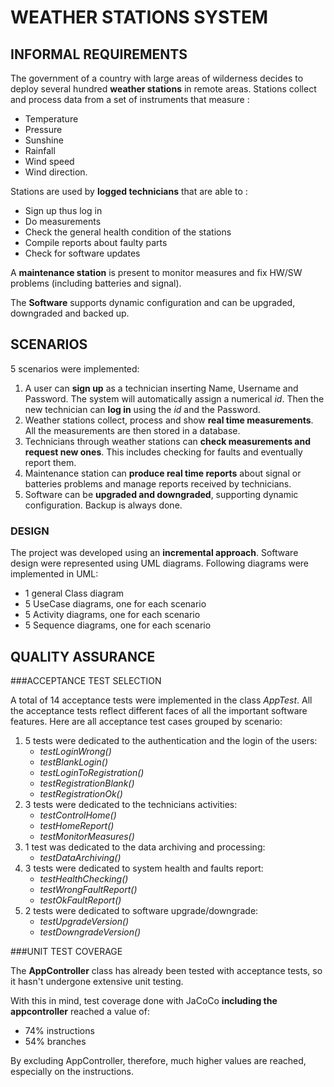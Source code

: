 # WEATHER STATIONS SYSTEM

## INFORMAL REQUIREMENTS

The government of a country with large areas of wilderness decides to deploy several hundred **weather stations** in remote areas. Stations collect and process data from a set of instruments that measure :

- Temperature
- Pressure
- Sunshine
- Rainfall
- Wind speed
- Wind direction.

Stations are used by **logged technicians** that are able to :

- Sign up thus log in
- Do measurements
- Check the general health condition of the stations
- Compile reports about faulty parts
- Check for software updates

A **maintenance station** is present to monitor measures and fix HW/SW problems (including batteries and signal).

The **Software** supports dynamic configuration and can be upgraded, downgraded and backed up.

## SCENARIOS

5 scenarios were implemented:

1. A user can **sign up** as a technician inserting Name, Username and Password. The system will automatically assign a numerical _id_. Then the new technician can **log in** using the _id_ and the Password.
2. Weather stations collect, process and show **real time measurements**. All the measurements are then stored in a database.
3. Technicians through weather stations can **check measurements and request new ones**. This includes checking for faults and eventually report them.
4. Maintenance station can **produce real time reports** about signal or batteries problems and manage reports received by technicians.
5. Software can be **upgraded and downgraded**, supporting dynamic configuration. Backup is always done.

### DESIGN

The project was developed using an **incremental approach**. Software design were represented using UML diagrams.
Following diagrams were implemented in UML:

* 1 general Class diagram
* 5 UseCase diagrams, one for each scenario
* 5 Activity diagrams, one for each scenario
* 5 Sequence diagrams, one for each scenario

## QUALITY ASSURANCE


###ACCEPTANCE TEST SELECTION

A total of 14 acceptance tests were implemented in the class _AppTest_. 
All the acceptance tests reflect different faces of all the important software features.
Here are all acceptance test cases grouped by scenario:

1. 5 tests were dedicated to the authentication and the login of the users:
    * _testLoginWrong()_
    * _testBlankLogin()_
    * _testLoginToRegistration()_
    * _testRegistrationBlank()_
    * _testRegistrationOk()_
2. 3 tests were dedicated to the technicians activities:
    * _testControlHome()_
    * _testHomeReport()_
    * _testMonitorMeasures()_
3. 1 test was dedicated to the data archiving and processing:
    * _testDataArchiving()_
4. 3 tests were dedicated to system health and faults report:
    * _testHealthChecking()_
    * _testWrongFaultReport()_
    * _testOkFaultReport()_
5. 2 tests were dedicated to software upgrade/downgrade:
    * _testUpgradeVersion()_
    * _testDowngradeVersion()_

###UNIT TEST COVERAGE

The **AppController** class has already been tested with acceptance tests, so it hasn't undergone extensive unit testing.

With this in mind, test coverage done with JaCoCo **including the appcontroller** reached a value of:

- 74% instructions
- 54% branches

By excluding AppController, therefore, much higher values ​​are reached, especially on the instructions.
